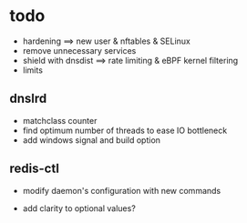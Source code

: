 # todo

- hardening                             ==> new user & nftables & SELinux
- remove unnecessary services
- shield with dnsdist                   ==> rate limiting & eBPF kernel filtering
- limits

## dnslrd

- matchclass counter
- find optimum number of threads to ease IO bottleneck
- add windows signal and build option

## redis-ctl
- modify daemon's configuration with new commands

- add clarity to optional values?